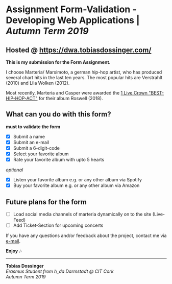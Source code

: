 # Assignment Form-Validation - Developing Web Applications | *Autumn Term 2019*
## Hosted @ https://dwa.tobiasdossinger.com/ 
**This is my submission for the Form Assignment.** 

I choose Marteria/ Marsimoto, a german hip-hop artist, who has produced several chart hits in the last ten years. The most popular hits are Verstrahlt (2010) and Lila Wolken (2012). 

Most recently, Marteria and Casper were awarded the [1 Live Crown "BEST-HIP-HOP-ACT"](https://www1.wdr.de/radio/1live-krone/gewinner/index.html) for their album Roswell (2018).


## What can you do with this form?

**must to validate the form**
- [x] Submit a name
- [x] Submit an e-mail
- [x] Submit a 6-digit-code
- [x] Select your favorite album
- [x] Rate your favorite album with upto 5 hearts

*optional*
- [x] Listen your favorite album e.g. or any other album via Spotify
- [x] Buy your favorite album e.g. or any other album via Amazon

## Future plans for the form

- [ ] Load social media channels of marteria dynamically on to the site (Live-Feed)
- [ ] Add Ticket-Section for upcoming concerts

If you have any questions and/or feedback about the project, contact me via [e-mail](mailto:mail.tobiasdossinger.com). 

**Enjoy** 🎶

------------------------------------

**Tobias Dossinger** <br/>
*Erasmus Student from h_da Darmstadt @ CIT Cork* <br/>
*Autumn Term 2019*

